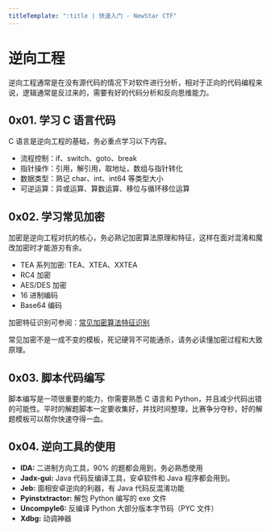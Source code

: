 ```yaml
---
titleTemplate: ":title | 快速入门 - NewStar CTF"
---
```


# 逆向工程

逆向工程通常是在没有源代码的情况下对软件进行分析，相对于正向的代码编程来说，逻辑通常是反过来的，需要有好的代码分析和反向思维能力。

## 0x01. 学习 C 语言代码

C 语言是逆向工程的基础，务必重点学习以下内容。

- 流程控制：if、switch、goto、break
- 指针操作：引用，解引用，取地址，数组与指针转化
- 数据类型：熟记 char、int、int64 等类型大小
- 可逆运算：异或运算、算数运算、移位与循环移位运算

## 0x02. 学习常见加密

加密是逆向工程对抗的核心，务必熟记加密算法原理和特征，这样在面对混淆和魔改加密时才能游刃有余。

- TEA 系列加密: TEA、XTEA、XXTEA
- RC4 加密
- AES/DES 加密
- 16 进制编码
- Base64 编码

加密特征识别可参阅：[常见加密算法特征识别](https://pangbai.work/IT/re/ctf_encode/)

常见加密不是一成不变的模板，死记硬背不可能通杀，请务必读懂加密过程和大致原理。

## 0x03. 脚本代码编写

脚本编写是一项很重要的能力，你需要熟悉 C 语言和 Python，并且减少代码出错的可能性。平时的解题脚本一定要收集好，并找时间整理，比赛争分夺秒，好的解题模板可以帮你快速夺得一血。

## 0x04. 逆向工具的使用

- **IDA:** 二进制方向工具，90% 的题都会用到，务必熟悉使用
- **Jadx-gui:** Java 代码反编译工具，安卓软件和 Java 程序都会用到。
- **Jeb:** 面相安卓逆向的利器，有 Java 代码反混淆功能
- **Pyinstxtractor:** 解包 Python 编写的 exe 文件
- **Uncompyle6:** 反编译 Python 大部分版本字节码（PYC 文件）
- **Xdbg:** 动调神器
